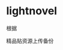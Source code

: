 # lightnovel
根据

[百度轻小说吧]: https://tieba.baidu.com/f?kw=%E8%BD%BB%E5%B0%8F%E8%AF%B4&amp;fr=index	"百度轻小说吧"

精品贴资源上传备份
